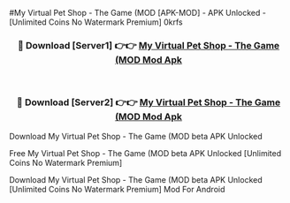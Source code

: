 #My Virtual Pet Shop - The Game (MOD [APK-MOD] - APK Unlocked - [Unlimited Coins No Watermark Premium] 0krfs



<div align="center">

<h3>🔴 Download [Server1] 👉👉 <a href="https://momento.my/?title=My_Virtual_Pet_Shop_-_The_Game_(MOD">My Virtual Pet Shop - The Game (MOD Mod Apk</a></h3><br>

<h3>🔴 Download [Server2] 👉👉 <a href="https://momento.my/?title=My_Virtual_Pet_Shop_-_The_Game_(MOD">My Virtual Pet Shop - The Game (MOD Mod Apk</a></h3>
</div>



Download My Virtual Pet Shop - The Game (MOD beta APK Unlocked

Free My Virtual Pet Shop - The Game (MOD beta APK Unlocked [Unlimited Coins No Watermark Premium]

Download My Virtual Pet Shop - The Game (MOD beta APK Unlocked [Unlimited Coins No Watermark Premium] Mod For Android
